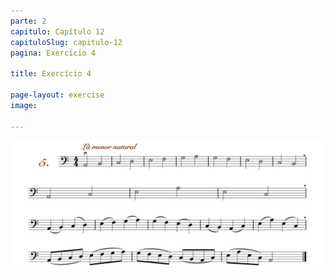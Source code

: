 ```yaml
---
parte: 2
capitulo: Capítulo 12
capituloSlug: capitulo-12
pagina: Exercício 4

title: Exercício 4

page-layout: exercise
image:

---
```


<img src="/assets/graphics/content/2_5_1_5.png"/>